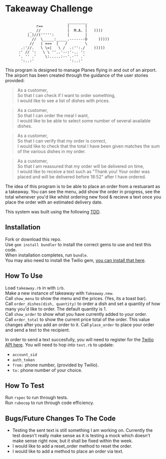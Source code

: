 Takeaway Challenge
==================
```
                            _________
              r==           |       |
           _  //            |  M.A. |   ))))
          |_)//(''''':      |       |
            //  \_____:_____.-------D     )))))
           //   | ===  |   /        \
       .:'//.   \ \=|   \ /  .:'':./    )))))
      :' // ':   \ \ ''..'--:'-.. ':
      '. '' .'    \:.....:--'.-'' .'
       ':..:'                ':..:'

 ```

This program is designed to manage Planes flying in and out of an airport. The airport has been created through the guidance of the user stories provided:

> As a customer,\
So that I can check if I want to order something,\
I would like to see a list of dishes with prices.

> As a customer,\
So that I can order the meal I want,\
I would like to be able to select some number of several available dishes.

> As a customer,\
So that I can verify that my order is correct,\
I would like to check that the total I have been given matches the sum of the various dishes in my order.

> As a customer,\
So that I am reassured that my order will be delivered on time,\
I would like to receive a text such as "Thank you! Your order was placed and will be delivered before 18:52" after I have ordered.

The idea of this program is to be able to place an order from a restuarant as a takeaway. You can see the menu, add show the order in progress, see the total whenever you'd like whilst ordering new food & recieve a text once you place the order with an estimated delivery date.

This system was built using the following [TDD](https://en.wikipedia.org/wiki/Test-driven_development#:~:text=Test%2Ddriven%20development%20(TDD),software%20against%20all%20test%20cases.).

## Installation
Fork or download this repo.\
Use `gem install bundler` to install the correct gems to use and test this code.\
When installation completes, run `bundle`.\
You may also need to install the Twilio gem, [you can install that here](https://www.twilio.com/docs/libraries/ruby).

## How To Use
Load `takeaway.rb` in with `irb`.\
Make a new instance of takeaway with `Takeaway.new`.\
Call `show_menu` to show the menu and the prices. (Yes, its a toast bar).\
Call `order_dishes(dish, quantity)` to order a dish and set a quantity of how many you'd like to order. The default quantity is 1.\
Call `show_order` to show what you have currently added to your order.\
Call `order_total` to show the current price total of the order. This value changes after you add an order to it.
Call `place_order` to place your order and send a text to the recipient.

In order to send a text succesfully, you will need to register for the [Twilio API here](https://www.twilio.com/docs/sms). You will need to hop into `text.rb` to update:
* `account_sid`
* `auth_token`
* `from:` phone number, (provided by Twilio).
* `to:` phone number of your choice.

## How To Test
Run `rspec` to run through tests.\
Run `rubocop` to run through code efficiency.

## Bugs/Future Changes To The Code
* Testing the sent text is still something I am working on. Currently the test doesn't really make sense as it is testing a mock which doesn't make sense right now, but it shall be fixed within the week.
* I would like to add a reset_order method to reset the order.
* I would like to add a method to place an order via text.
